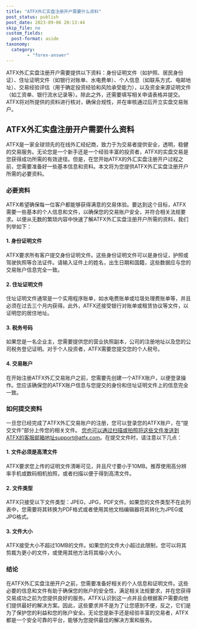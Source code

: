 ```yaml
---
title: "ATFX外汇实盘注册开户需要什么资料"
post_status: publish
post_date: 2023-09-06 20:13:44
skip_file: no
custom_fields: 
  post-format: aside
taxonomy:
  category:
        - "forex-answer"
---
```


ATFX外汇实盘注册开户需要提供以下资料：身份证明文件（如护照、居民身份证）、住址证明文件（如银行对账单、水电费单）、个人信息（如联系方式、电邮地址）、交易经验评估（用于确定投资经验和风险承受能力），以及资金来源证明文件（如工资单、银行流水记录等）。除此之外，还需要填写相关申请表格并提交。ATFX将对所提供的资料进行核对，确保合规性，并在审核通过后开立实盘交易账户。

## ATFX外汇实盘注册开户需要什么资料

ATFX是一家全球领先的在线外汇经纪商，致力于为交易者提供安全，透明，稳健的交易服务。无论您是一个新手还是一个经验丰富的投资者，ATFX的实盘交易是您获得成功所需的有效途径。但是，在您开始ATFX的外汇实盘注册开户过程之前，您需要准备好一些基本信息和资料。本文将为您提供ATFX外汇实盘注册开户所需的必要资料。

### 必要资料

ATFX希望确保每一位客户都能够获得满意的交易体验。要达到这个目标，ATFX需要一些基本的个人信息和文件，以确保您的交易账户安全，并符合相关法规要求。以便从无数的繁琐内容中快速了解ATFX外汇实盘注册开户所需的资料，我们列举如下：

#### 1. 身份证明文件

ATFX要求所有客户提交身份证明文件。这些身份证明文件可以是身份证，护照或驾驶执照等合法证件。请输入证件上的姓名，出生日期和国籍，这些数据应与您的交易账户信息完全一致。

#### 2. 住址证明文件

住址证明文件通常是一个实用程序账单，如水电费账单或垃圾处理费账单等，并且必须在过去三个月内获得。此外，ATFX还接受银行对账单或租赁协议等文件，以证明您的居住地址。

#### 3. 税务号码

如果您是一名企业主，您需要提供您的营业执照副本，公司的注册地址以及您的公司税务登记证明。对于个人投资者，ATFX需要您提交您的个人税号。

#### 4. 交易账户

在开始注册ATFX外汇交易账户之前，您需要先创建一个ATFX账户，以便登录操作。您应该确保您的ATFX账户信息与您提交的身份和住址证明文件上的信息完全一致。

### 如何提交资料

一旦您已经完成了ATFX外汇交易账户的注册，您可以登录您的ATFX账户，在“提交文件”部分上传您的相关文件。 您也可以通过扫描或拍照将这些文件发送到ATFX的客服邮箱地址support@atfx.com。在提交文件时，请注意以下几点：

#### 1. 文件必须是高清文件

ATFX要求您上传的证明文件清晰可见，并且尺寸要小于10MB。推荐使用高分辨率手机或数码相机拍照，或者扫描以便于得到高清文件。

#### 2. 文件类型

ATFX只接受以下文件类型：JPEG，JPG，PDF文件。如果您的文件类型不在此列表中，您需要将其转换为PDF格式或者使用其他文档编辑器将其转化为JPEG或JPG格式。

#### 3. 文件大小

ATFX接受大小不超过10MB的文件。如果您的文件大小超过此限制，您可以将其剪裁为更小的文件，或使用其他方法将其缩小大小。

### 结论

在ATFX外汇实盘注册开户之前，您需要准备好相关的个人信息和证明文件。这些必要的信息和文件有助于确保您的账户的安全性，满足相关法规要求，并在您获得交易成功之前为您提供良好的服务。ATFX认识到这一点并且会根据客户需要向他们提供最好的解决方案。因此，这些要求并不是为了让您感到不便，反之，它们是为了保护您的利益和您的账户安全。无论您是新手还是经验丰富的交易者，ATFX都是一个安全可靠的平台，能够为您提供最佳的解决方案和服务。 
